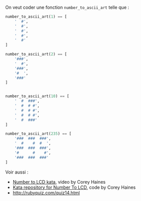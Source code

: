 
On veut coder une fonction `number_to_ascii_art` telle que :

```python
number_to_ascii_art(1) == [
    '  #',
    '  #',
    '  #',
    '  #',
    '  #'
]

number_to_ascii_art(2) == [
    '###',
    '  #',
    '###',
    '#  ',
    '###'
]


number_to_ascii_art(10) == [
    '  #  ###',
    '  #  # #',
    '  #  # #',
    '  #  # #',
    '  #  ###'
]

number_to_ascii_art(235) == [
    '###  ###  ###',
    '  #    #  #  ',
    '###  ###  ###',
    '#      #    #',
    '###  ###  ###'
]
```

Voir aussi :

- [Number to LCD kata](https://vimeo.com/7076109), video by Corey Haines
- [Kata repository for Number To LCD](https://github.com/coreyhaines/kata-number-to-led/tree/reference_implementation), code by Corey Haines
- <http://rubyquiz.com/quiz14.html>
